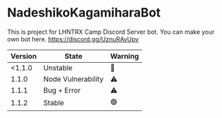 # NadeshikoKagamiharaBot

This is project for LHNTRX Camp Discord Server bot.
You can make your own bot here.
https://discord.gg/UznuRAvUpv

| Version | State              | Warning              |
| ------- | ------------------ | -------------------- |
| <1.1.0  | Unstable           | :stop_sign:          |
| 1.1.0   | Node Vulnerability | :warning:            |
| 1.1.1   | Bug + Error        | :warning:            |
| 1.1.2   | Stable             | :green_circle:       |
